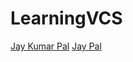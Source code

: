 # LearningVCS
[Jay Kumar Pal](https://github.com/JAYPAL-4196)
[Jay Pal](https://github.com/JAYPAL-4196)
